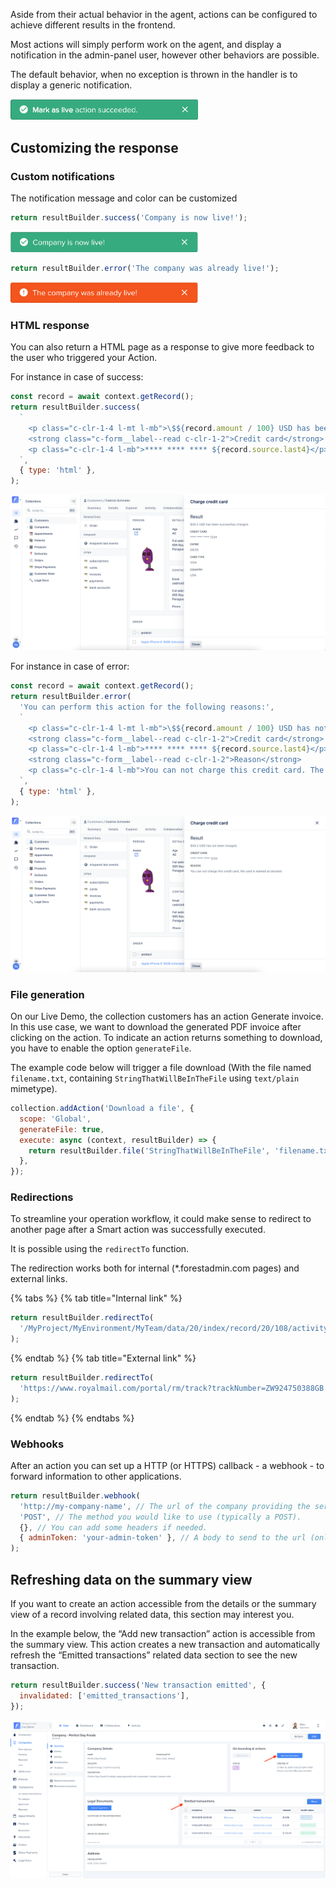 Aside from their actual behavior in the agent, actions can be configured to achieve different results in the frontend.

Most actions will simply perform work on the agent, and display a notification in the admin-panel user, however other behaviors are possible.

The default behavior, when no exception is thrown in the handler is to display a generic notification.

<img src="../../assets/actions-default-success-response.png" width="300">

## Customizing the response

### Custom notifications

The notification message and color can be customized

```javascript
return resultBuilder.success('Company is now live!');
```

<img src="../../assets/actions-custom-success-response.png" width="300">

```javascript
return resultBuilder.error('The company was already live!');
```

<img src="../../assets/actions-custom-error-response.png" width="300">

### HTML response

You can also return a HTML page as a response to give more feedback to the user who triggered your Action.

For instance in case of success:

```javascript
const record = await context.getRecord();
return resultBuilder.success(
  `
    <p class="c-clr-1-4 l-mt l-mb">\$${record.amount / 100} USD has been successfuly charged.</p>
    <strong class="c-form__label--read c-clr-1-2">Credit card</strong>
    <p class="c-clr-1-4 l-mb">**** **** **** ${record.source.last4}</p>
  `,
  { type: 'html' },
);
```

![](../../assets/actions-html-response-success.png)

For instance in case of error:

```javascript
const record = await context.getRecord();
return resultBuilder.error(
  'You can perform this action for the following reasons:',
  `
    <p class="c-clr-1-4 l-mt l-mb">\$${record.amount / 100} USD has not been charged.</p>
    <strong class="c-form__label--read c-clr-1-2">Credit card</strong>
    <p class="c-clr-1-4 l-mb">**** **** **** ${record.source.last4}</p>
    <strong class="c-form__label--read c-clr-1-2">Reason</strong>
    <p class="c-clr-1-4 l-mb">You can not charge this credit card. The card is marked as blocked</p>
  `,
  { type: 'html' },
);
```

![](../../assets/actions-html-response-error.png)

### File generation

On our Live Demo, the collection customers has an action Generate invoice. In this use case, we want to download the generated PDF invoice after clicking on the action. To indicate an action returns something to download, you have to enable the option `generateFile`.

The example code below will trigger a file download (With the file named `filename.txt`, containing `StringThatWillBeInTheFile` using `text/plain` mimetype).

```javascript
collection.addAction('Download a file', {
  scope: 'Global',
  generateFile: true,
  execute: async (context, resultBuilder) => {
    return resultBuilder.file('StringThatWillBeInTheFile', 'filename.txt', 'text/plain');
  },
});
```

### Redirections

To streamline your operation workflow, it could make sense to redirect to another page after a Smart action was successfully executed.

It is possible using the `redirectTo` function.

The redirection works both for internal (\*.forestadmin.com pages) and external links.

{% tabs %} {% tab title="Internal link" %}

```javascript
return resultBuilder.redirectTo(
  '/MyProject/MyEnvironment/MyTeam/data/20/index/record/20/108/activity',
);
```

{% endtab %} {% tab title="External link" %}

```javascript
return resultBuilder.redirectTo(
  'https://www.royalmail.com/portal/rm/track?trackNumber=ZW924750388GB',
);
```

{% endtab %} {% endtabs %}

### Webhooks

After an action you can set up a HTTP (or HTTPS) callback - a webhook - to forward information to other applications.

```javascript
return resultBuilder.webhook(
  'http://my-company-name', // The url of the company providing the service.
  'POST', // The method you would like to use (typically a POST).
  {}, // You can add some headers if needed.
  { adminToken: 'your-admin-token' }, // A body to send to the url (only JSON supported).
);
```

## Refreshing data on the summary view

If you want to create an action accessible from the details or the summary view of a record involving related data, this section may interest you.

In the example below, the “Add new transaction” action is accessible from the summary view. This action creates a new transaction and automatically refresh the “Emitted transactions” related data section to see the new transaction.

```javascript
return resultBuilder.success('New transaction emitted', {
  invalidated: ['emitted_transactions'],
});
```

![](../../assets/actions-refresh-related.png)
